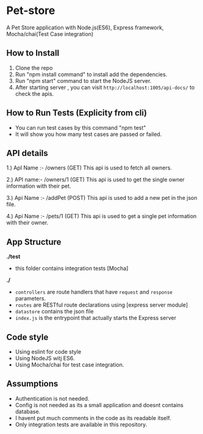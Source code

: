 # Pet-store
A Pet Store application with Node.js(ES6), Express framework, Mocha/chai(Test Case integration)

## How to Install

1.  Clone the repo
2.  Run "npm install command" to install add the dependencies.
3.  Run "npm start" command to start the NodeJS server. 
4.  After starting server , you can visit `http://localhost:1005/api-docs/` to check the apis.

## How to Run Tests  (Explicity from cli)  

- You can run test cases by this command "npm test"
- It will show you how many  test cases are passed or failed.

## API details

1.) ApI Name :- /owners (GET) 
    This api is  used to fetch all owners. 
    
2.) API name:- /owners/1 (GET)
    This api is used to get the single owner information with their pet. 
    
3.) Api Name :- /addPet (POST)
    This api is used to add a new pet in the json file.

4.) Api Name :- /pets/1 (GET)
    This api is used to get a single pet information with their owner.    
    
    
## App Structure

**./test**

- this folder contains integration tests [Mocha]

**./**

- `controllers` are route handlers that have `request` and `response` parameters.
- `routes` are RESTful route declarations using [express server module]
- `datastore` contains the json file
- `index.js` is the entrypoint that actually starts the Express server

## Code style ##
- Using eslint for code style
- Using NodeJS witj ES6.
- Using Mocha/chai for test case integration.

## Assumptions ##
- Authentication is not needed.
- Config is not needed as its a small application and doesnt contains database.
- I havent put much comments in the code as its readable itself.
- Only integration tests are available in this repository.

